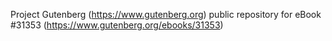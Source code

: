 Project Gutenberg (https://www.gutenberg.org) public repository for eBook #31353 (https://www.gutenberg.org/ebooks/31353)
